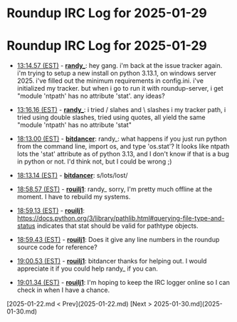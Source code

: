# Roundup IRC Log for 2025-01-29 #
# Roundup IRC Log for 2025-01-29
* <a href="#13:14.57" id="13:14.57">13:14.57 (EST)</a> - __[randy_](https://github.com/randy_)__: hey gang. i'm back at the issue tracker again. i'm trying to setup a new install on python 3.13.1, on windows server 2025. i've filled out the minimum requirements in config.ini. i've initialized my tracker. but when i go to run it with roundup-server, i get "module 'ntpath' has no attribute 'stat'. any ideas?

* <a href="#13:16.16" id="13:16.16">13:16.16 (EST)</a> - __[randy_](https://github.com/randy_)__: i tried / slahes and \ slashes i my tracker path, i tried using double slashes, tried using quotes, all yield the same "module 'ntpath' has no attribute 'stat"

* <a href="#18:13.00" id="18:13.00">18:13.00 (EST)</a> - __[bitdancer](https://github.com/bitdancer)__: randy_: what happens if you just run python from the command line, import os, and type 'os.stat'?  It looks like ntpath lots the 'stat' attribute as of python 3.13, and I don't know if that is a bug in python or not.  I'd think not, but I could be wrong ;)

* <a href="#18:13.14" id="18:13.14">18:13.14 (EST)</a> - __[bitdancer](https://github.com/bitdancer)__: s/lots/lost/

* <a href="#18:58.57" id="18:58.57">18:58.57 (EST)</a> - __[rouilj1](https://github.com/rouilj1)__: randy_ sorry, I'm pretty much offline at the moment. I have to rebuild my systems.
* <a href="#18:59.13" id="18:59.13">18:59.13 (EST)</a> - __[rouilj1](https://github.com/rouilj1)__: <https://docs.python.org/3/library/pathlib.html#querying-file-type-and-status> indicates that stat should be valid for pathtype objects.

* <a href="#18:59.43" id="18:59.43">18:59.43 (EST)</a> - __[rouilj1](https://github.com/rouilj1)__: Does it give any line numbers in the roundup source code for reference?

* <a href="#19:00.53" id="19:00.53">19:00.53 (EST)</a> - __[rouilj1](https://github.com/rouilj1)__: bitdancer thanks for helping out. I would appreciate it if you could help randy_ if you can.

* <a href="#19:01.34" id="19:01.34">19:01.34 (EST)</a> - __[rouilj1](https://github.com/rouilj1)__: I'm hoping to keep the IRC logger online so I can check in when I have a chance.

<div class="inpage-footer">
[2025-01-22.md < Prev](2025-01-22.md)
[Next > 2025-01-30.md](2025-01-30.md)
</div>
